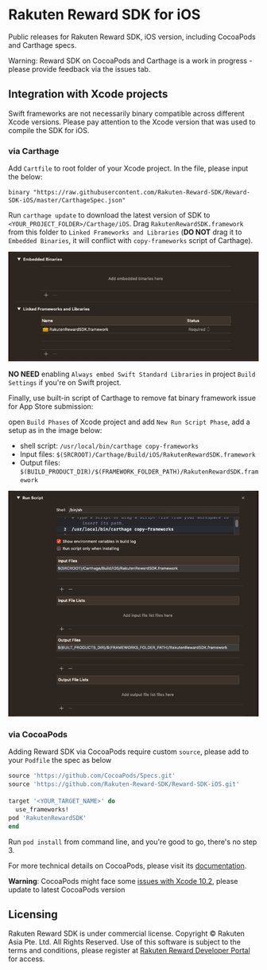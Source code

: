 # Rakuten Reward SDK for iOS

Public releases for Rakuten Reward SDK, iOS version, including CocoaPods and Carthage specs.

Warning: Reward SDK on CocoaPods and Carthage is a work in progress - please provide feedback via the issues tab.

## Integration with Xcode projects

Swift frameworks are not necessarily binary compatible across different Xcode versions. Please pay attention to the Xcode version that was used to compile the SDK for iOS.

### via Carthage

Add `Cartfile` to root folder of your Xcode project. In the file, please input the below:

```
binary "https://raw.githubusercontent.com/Rakuten-Reward-SDK/Reward-SDK-iOS/master/CarthageSpec.json"
```

Run `carthage update` to download the latest version of SDK to `<YOUR_PROJECT_FOLDER>/Carthage/iOS`. Drag `RakutenRewardSDK.framework` from this folder to `Linked Frameworks and Libraries` (**DO NOT** drag it to `Embedded Binaries`, it will conflict with `copy-frameworks` script of Carthage).

![](./docs/images/linked-frameworks.png)

**NO NEED** enabling `Always embed Swift Standard Libraries` in project `Build Settings` if you're on Swift project.

Finally, use built-in script of Carthage to remove fat binary framework issue for App Store submission: 

open `Build Phases` of Xcode project and add `New Run Script Phase`, add a setup as in the image below:
- shell script: `/usr/local/bin/carthage copy-frameworks`
- Input files: `$(SRCROOT)/Carthage/Build/iOS/RakutenRewardSDK.framework`
- Output files: `$(BUILD_PRODUCT_DIR)/$(FRAMEWORK_FOLDER_PATH)/RakutenRewardSDK.framework`  

![](./docs/images/run-script-copy-frameworks.png)

### via CocoaPods

Adding Reward SDK via CocoaPods require custom `source`, please add to your `Podfile` the spec as below

```ruby
source 'https://github.com/CocoaPods/Specs.git'
source 'https://github.com/Rakuten-Reward-SDK/Reward-SDK-iOS.git'
 
target '<YOUR_TARGET_NAME>' do
  use_frameworks!
pod 'RakutenRewardSDK'
end
```

Run `pod install` from command line, and you're good to go, there's no step 3.

For more technical details on CocoaPods, please visit its [documentation](https://guides.cocoapods.org/using/using-cocoapods).

**Warning**: CocoaPods might face some [issues with Xcode 10.2](https://github.com/CocoaPods/CocoaPods/issues/8458), please update to latest CocoaPods version

## Licensing

Rakuten Reward SDK is under commercial license. Copyright © Rakuten Asia Pte. Ltd. All Rights Reserved. Use of this software is subject to the terms and conditions, please register at [Rakuten Reward Developer Portal](https://developer.reward.gl.rakuten.co.jp/main) for access.
